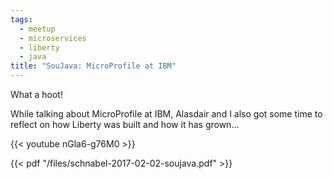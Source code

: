 ```yaml
---
tags:
  - meetup
  - microservices
  - liberty
  - java
title: "SouJava: MicroProfile at IBM"
---
```

What a hoot!

While talking about MicroProfile at IBM, Alasdair and I also got some time to reflect on how Liberty was built and how it has grown...

{{< youtube nGla6-g76M0 >}}

<!--more-->

{{< pdf "/files/schnabel-2017-02-02-soujava.pdf" >}}